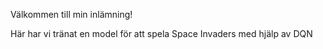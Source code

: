Välkommen till min inlämning!

Här har vi tränat en model för att spela Space Invaders med hjälp av DQN
